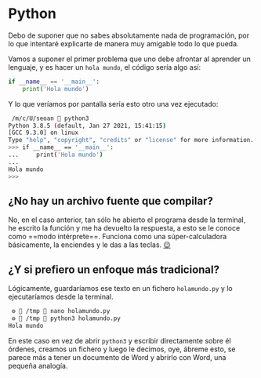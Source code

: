 # Python

Debo de suponer que no sabes absolutamente nada de programación, por lo que intentaré explicarte de manera muy amigable todo lo que pueda.

Vamos a suponer el primer problema que uno debe afrontar al aprender un lenguaje, y es hacer un `hola mundo`, el código sería algo así:

```python
if __name__ == '__main__':
    print('Hola mundo')
```

Y lo que veríamos por pantalla sería esto otro una vez ejecutado:

```bash
 /m/c/U/seoan  python3
Python 3.8.5 (default, Jan 27 2021, 15:41:15)
[GCC 9.3.0] on linux
Type "help", "copyright", "credits" or "license" for more information.
>>> if __name__ == '__main__':
...     print('Hola mundo')
...
Hola mundo
>>>
```

## ¿No hay un archivo fuente que compilar?

No, en el caso anterior, tan sólo he abierto el programa desde la terminal, he escrito la función y me ha devuelto la respuesta, a esto se le conoce como ==modo intérprete==. Funciona como una súper-calculadora básicamente, la enciendes y le das a las teclas. [😉](https://emojiterra.com/es/guinando-el-ojo/)

## ¿Y si prefiero un enfoque más tradicional?

Lógicamente, guardaríamos ese texto en un fichero `holamundo.py` y lo ejecutaríamos desde la terminal.

```bash
 ⚙  /tmp  nano holamundo.py
 ⚙  /tmp  python3 holamundo.py
Hola mundo
```

En este caso en vez de abrir `python3` y escribir directamente sobre él órdenes, creamos un fichero y luego le decimos, oye, ábreme esto, se parece más a tener un documento de Word y abrirlo con Word, una pequeña analogía.

